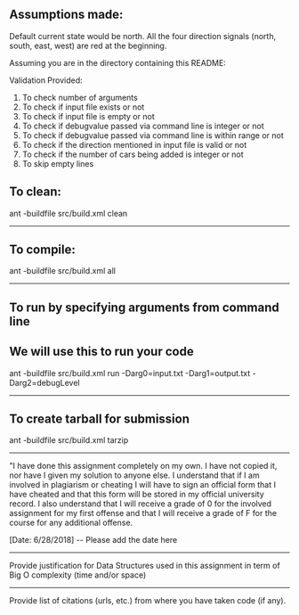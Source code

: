 ## Assumptions made: 
Default current state would be north.
All the four direction signals (north, south, east, west) are red at the beginning.

Assuming you are in the directory containing this README:

Validation Provided:
1. To check number of arguments
2. To check if input file exists or not
3. To check if input file is empty or not
4. To check if debugvalue passed via command line is integer or not
5. To check if debugvalue passed via command line is within range or not
6. To check if the direction mentioned in input file is valid or not
7. To check if the number of cars being added is integer or not
8. To skip empty lines

## To clean:
ant -buildfile src/build.xml clean

-----------------------------------------------------------------------
## To compile: 
ant -buildfile src/build.xml all

-----------------------------------------------------------------------
## To run by specifying arguments from command line 
## We will use this to run your code
ant -buildfile src/build.xml run -Darg0=input.txt -Darg1=output.txt -Darg2=debugLevel

-----------------------------------------------------------------------

## To create tarball for submission
ant -buildfile src/build.xml tarzip

-----------------------------------------------------------------------

"I have done this assignment completely on my own. I have not copied
it, nor have I given my solution to anyone else. I understand that if
I am involved in plagiarism or cheating I will have to sign an
official form that I have cheated and that this form will be stored in
my official university record. I also understand that I will receive a
grade of 0 for the involved assignment for my first offense and that I
will receive a grade of F for the course for any additional
offense.

[Date: 6/28/2018] -- Please add the date here

-----------------------------------------------------------------------

Provide justification for Data Structures used in this assignment in
term of Big O complexity (time and/or space)


-----------------------------------------------------------------------

Provide list of citations (urls, etc.) from where you have taken code
(if any).



